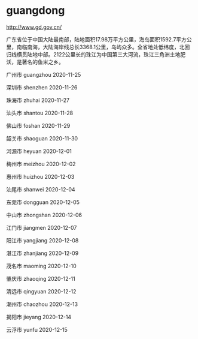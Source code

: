 # guangdong

http://www.gd.gov.cn/

广东省位于中国大陆最南部，陆地面积17.98万平方公里，海岛面积1592.7平方公里，南临南海，大陆海岸线总长3368.1公里，岛屿众多。全省地处低纬度，北回归线横贯陆地中部。2122公里长的珠江为中国第三大河流，珠江三角洲土地肥沃，是著名的鱼米之乡。

广州市 guangzhou 2020-11-25

深圳市 shenzhen 2020-11-26

珠海市 zhuhai 2020-11-27

汕头市 shantou 2020-11-28

佛山市 foshan 2020-11-29

韶关市 shaoguan 2020-11-30

河源市 heyuan 2020-12-01

梅州市 meizhou 2020-12-02

惠州市 huizhou 2020-12-03

汕尾市 shanwei 2020-12-04

东莞市 dongguan 2020-12-05

中山市 zhongshan 2020-12-06

江门市 jiangmen 2020-12-07

阳江市 yangjiang 2020-12-08

湛江市 zhanjiang 2020-12-09

茂名市 maoming 2020-12-10

肇庆市 zhaoqing 2020-12-11

清远市 qingyuan 2020-12-12

潮州市 chaozhou 2020-12-13

揭阳市 jieyang 2020-12-14

云浮市 yunfu 2020-12-15